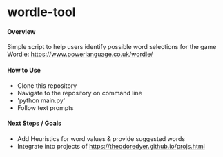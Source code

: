 # wordle-tool

#### Overview
Simple script to help users identify possible word selections for the game Wordle: https://www.powerlanguage.co.uk/wordle/

#### How to Use
- Clone this repository
- Navigate to the repository on command line
- 'python main.py'
- Follow text prompts


#### Next Steps / Goals
- Add Heuristics for word values & provide suggested words
- Integrate into projects of https://theodoredyer.github.io/projs.html
